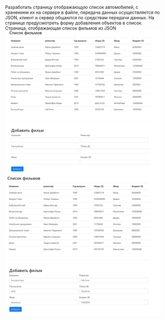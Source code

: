 Разработать страницу отображающую список автомобилей, с хранением их на сервере в файле, передача данных осуществляется по JSON, клиент и сервер общаются по средствам передачи данных. На странице предусмотреть форму добавления объектов в список.
Страница, отображающая список фильмов из JSON
![Image alt](https://github.com/VictorPiskunovich/OOP_SEM4_LAB_3/blob/main/1.jpg)
![Image alt](https://github.com/VictorPiskunovich/OOP_SEM4_LAB_3/blob/main/2.jpg)
